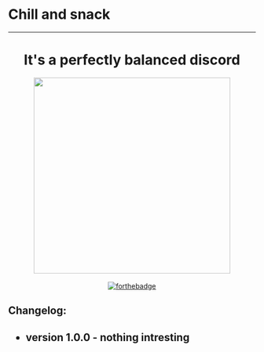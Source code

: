 # Chill and snack 
<hr>
<center><h1>It's a perfectly balanced discord</h1>
<a href="https://i.imgur.com/tqY2ZCp.png" rel="nofollow"><img src= https://i.imgur.com/tqY2ZCp.png height="400"></a>
<br><br>
<a href="https://forthebadge.com" rel="nofollow"><img src="https://forthebadge.com/images/badges/uses-css.svg" alt="forthebadge" data-canonical-src="https://forthebadge.com/images/badges/uses-css.svg" style="max-width:100%;"></a></center>
<h2>Changelog:<h2><ul>
<li>version 1.0.0 - nothing intresting</li>
</ul>


